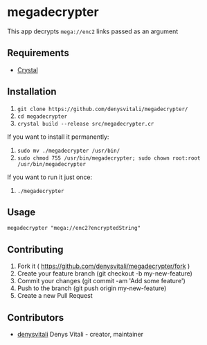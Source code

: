 # megadecrypter

This app decrypts `mega://enc2` links passed as an argument

## Requirements
- [Crystal](https://crystal-lang.org)

## Installation

1. `git clone https://github.com/denysvitali/megadecrypter/`
2. `cd megadecrypter`
3. `crystal build --release src/megadecrypter.cr`

If you want to install it permanently:  

1. `sudo mv ./megadecrypter /usr/bin/`
2. `sudo chmod 755 /usr/bin/megadecrypter; sudo chown root:root /usr/bin/megadecrypter`

If you want to run it just once:

1. `./megadecrypter`

## Usage

`megadecrypter "mega://enc2?encryptedString"`

## Contributing

1. Fork it ( https://github.com/denysvitali/megadecrypter/fork )
2. Create your feature branch (git checkout -b my-new-feature)
3. Commit your changes (git commit -am 'Add some feature')
4. Push to the branch (git push origin my-new-feature)
5. Create a new Pull Request

## Contributors

- [denysvitali](https://github.com/denysvitali) Denys Vitali - creator, maintainer
